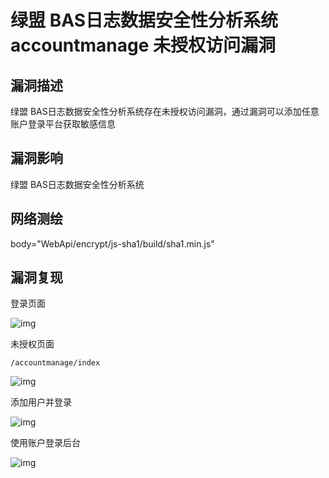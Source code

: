 # 绿盟 BAS日志数据安全性分析系统 accountmanage 未授权访问漏洞

## 漏洞描述

绿盟 BAS日志数据安全性分析系统存在未授权访问漏洞，通过漏洞可以添加任意账户登录平台获取敏感信息

## 漏洞影响

<a-checkbox checked>绿盟 BAS日志数据安全性分析系统</a-checkbox></br>

## 网络测绘

<a-checkbox checked>body="WebApi/encrypt/js-sha1/build/sha1.min.js"</a-checkbox></br>

## 漏洞复现

登录页面



![img](https://security-1310978225.cos.ap-beijing.myqcloud.com/public/img/image-20210718205102941.png)



未授权页面



```plain
/accountmanage/index
```



![img](https://security-1310978225.cos.ap-beijing.myqcloud.com/public/img/image-20210718205112107.png)



添加用户并登录



![img](https://security-1310978225.cos.ap-beijing.myqcloud.com/public/img/image-20210718205120131.png)



使用账户登录后台

![img](https://security-1310978225.cos.ap-beijing.myqcloud.com/public/img/image-20210718205134384.png)